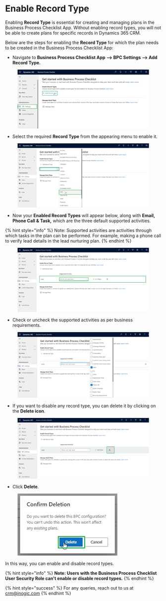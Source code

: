 # Enable Record Type

Enabling **Record Type** is essential for creating and managing plans in the Business Process Checklist App. Without enabling record types, you will not be able to create plans for specific records in Dynamics 365 CRM.

Below are the steps for enabling the **Record Type** for which the plan needs to be created in the Business Process Checklist App:

* Navigate to **Business Process Checklist App** **--> BPC Settings --> Add Record Type.**

<figure><img src="../../.gitbook/assets/Entity configuration 1 new.png" alt=""><figcaption></figcaption></figure>

* Select the required **Record Type** from the appearing menu to enable it.

<figure><img src="../../.gitbook/assets/Enable record type select record type.png" alt=""><figcaption></figcaption></figure>

* Now your **Enabled Record Types** will appear below, along with **Email, Phone Call & Task,** which are the three default supported activities.

{% hint style="info" %}
Note: Supported activities are activities through which tasks in the plan can be performed. For example, making a phone call to verify lead details in the lead nurturing plan.
{% endhint %}

<figure><img src="../../.gitbook/assets/Enable record type.png" alt=""><figcaption></figcaption></figure>

* Check or uncheck the supported activities as per business requirements.&#x20;

<figure><img src="../../.gitbook/assets/Entity configuration 5 new.png" alt=""><figcaption></figcaption></figure>

* If you want to disable any record type, you can delete it by clicking on the **Delete icon**.

<figure><img src="../../.gitbook/assets/Enable record type delete record type.png" alt=""><figcaption></figcaption></figure>

* Click **Delete**.

<figure><img src="../../.gitbook/assets/Entity Configuration_5.png" alt=""><figcaption></figcaption></figure>

In this way, you can enable and disable record types.

{% hint style="info" %}
**Note: Users with the Business Process Checklist User Security Role can't enable or disable record types.**
{% endhint %}

{% hint style="success" %}
For any queries, reach out to us at [crm@inogic.com](mailto:crm@inogic.com)
{% endhint %}
